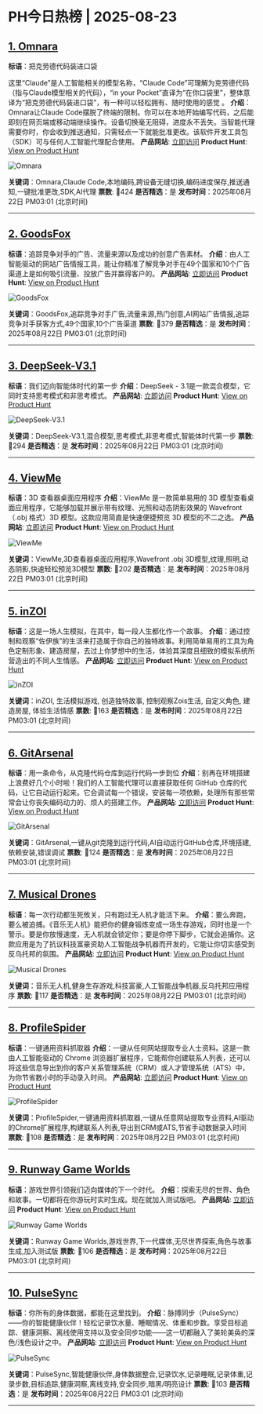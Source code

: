 # PH今日热榜 | 2025-08-23

## [1. Omnara](https://www.producthunt.com/products/omnara?utm_campaign=producthunt-api&utm_medium=api-v2&utm_source=Application%3A+dev+%28ID%3A+189358%29)
**标语**：把克劳德代码装进口袋

这里“Claude”是人工智能相关的模型名称，“Claude Code”可理解为克劳德代码（指与Claude模型相关的代码），“in your Pocket”直译为“在你口袋里”，整体意译为“把克劳德代码装进口袋”，有一种可以轻松拥有、随时使用的感觉 。
**介绍**：Omnara让Claude Code摆脱了终端的限制。你可以在本地开始编写代码，之后能即刻在网页端或移动端继续操作。设备切换毫无阻碍，进度永不丢失。当智能代理需要你时，你会收到推送通知，只需轻点一下就能批准更改。该软件开发工具包（SDK）可与任何人工智能代理配合使用。
**产品网站**: [立即访问](https://www.producthunt.com/r/R7VBZKYSQ2GXZO?utm_campaign=producthunt-api&utm_medium=api-v2&utm_source=Application%3A+dev+%28ID%3A+189358%29)
**Product Hunt**: [View on Product Hunt](https://www.producthunt.com/products/omnara?utm_campaign=producthunt-api&utm_medium=api-v2&utm_source=Application%3A+dev+%28ID%3A+189358%29)

![Omnara](https://ph-files.imgix.net/25fe233b-3ca3-4b94-b873-5882d832a865.png?auto=format)

**关键词**：Omnara,Claude Code,本地编码,跨设备无缝切换,编码进度保存,推送通知,一键批准更改,SDK,AI代理
**票数**: 🔺424
**是否精选**：是
**发布时间**：2025年08月22日 PM03:01 (北京时间)

---

## [2. GoodsFox](https://www.producthunt.com/products/goodsfox?utm_campaign=producthunt-api&utm_medium=api-v2&utm_source=Application%3A+dev+%28ID%3A+189358%29)
**标语**：追踪竞争对手的广告、流量来源以及成功的创意广告素材。
**介绍**：由人工智能驱动的网站广告情报工具，能让你精准了解竞争对手在49个国家和10个广告渠道上是如何吸引流量、投放广告并赢得客户的。
**产品网站**: [立即访问](https://www.producthunt.com/r/OSSEYZTQ7RH5SY?utm_campaign=producthunt-api&utm_medium=api-v2&utm_source=Application%3A+dev+%28ID%3A+189358%29)
**Product Hunt**: [View on Product Hunt](https://www.producthunt.com/products/goodsfox?utm_campaign=producthunt-api&utm_medium=api-v2&utm_source=Application%3A+dev+%28ID%3A+189358%29)

![GoodsFox](https://ph-files.imgix.net/92c40ad2-f625-4ff7-981a-538782fa0da1.png?auto=format)

**关键词**：GoodsFox,追踪竞争对手广告,流量来源,热门创意,AI网站广告情报,追踪竞争对手获客方式,49个国家,10个广告渠道
**票数**: 🔺379
**是否精选**：是
**发布时间**：2025年08月22日 PM03:01 (北京时间)

---

## [3. DeepSeek-V3.1](https://www.producthunt.com/products/deepseek?utm_campaign=producthunt-api&utm_medium=api-v2&utm_source=Application%3A+dev+%28ID%3A+189358%29)
**标语**：我们迈向智能体时代的第一步
**介绍**：DeepSeek - 3.1是一款混合模型，它同时支持思考模式和非思考模式。
**产品网站**: [立即访问](https://www.producthunt.com/r/FH4DV2Q6MG64WB?utm_campaign=producthunt-api&utm_medium=api-v2&utm_source=Application%3A+dev+%28ID%3A+189358%29)
**Product Hunt**: [View on Product Hunt](https://www.producthunt.com/products/deepseek?utm_campaign=producthunt-api&utm_medium=api-v2&utm_source=Application%3A+dev+%28ID%3A+189358%29)

![DeepSeek-V3.1](https://ph-files.imgix.net/6420a1c1-44dc-4722-b666-d63fbb770869.png?auto=format)

**关键词**：DeepSeek-V3.1,混合模型,思考模式,非思考模式,智能体时代第一步
**票数**: 🔺294
**是否精选**：是
**发布时间**：2025年08月22日 PM03:01 (北京时间)

---

## [4. ViewMe](https://www.producthunt.com/products/viewme?utm_campaign=producthunt-api&utm_medium=api-v2&utm_source=Application%3A+dev+%28ID%3A+189358%29)
**标语**：3D 查看器桌面应用程序
**介绍**：ViewMe 是一款简单易用的 3D 模型查看桌面应用程序，它能够加载并展示带有纹理、光照和动态阴影效果的 Wavefront（.obj 格式）3D 模型。这款应用简直是快速便捷预览 3D 模型的不二之选。
**产品网站**: [立即访问](https://www.producthunt.com/r/NUNOHRMSL4DOLQ?utm_campaign=producthunt-api&utm_medium=api-v2&utm_source=Application%3A+dev+%28ID%3A+189358%29)
**Product Hunt**: [View on Product Hunt](https://www.producthunt.com/products/viewme?utm_campaign=producthunt-api&utm_medium=api-v2&utm_source=Application%3A+dev+%28ID%3A+189358%29)

![ViewMe](https://ph-files.imgix.net/e4dfc37a-7e0b-4d62-8b3f-4cd3d5377808.gif?auto=format)

**关键词**：ViewMe,3D查看器桌面应用程序,Wavefront .obj 3D模型,纹理,照明,动态阴影,快速轻松预览3D模型
**票数**: 🔺202
**是否精选**：是
**发布时间**：2025年08月22日 PM03:01 (北京时间)

---

## [5. inZOI](https://www.producthunt.com/products/inzoi-2?utm_campaign=producthunt-api&utm_medium=api-v2&utm_source=Application%3A+dev+%28ID%3A+189358%29)
**标语**：这是一场人生模拟，在其中，每一段人生都化作一个故事。
**介绍**：通过控制和观察“佐伊族”的生活来打造属于你自己的独特故事。利用简单易用的工具为角色定制形象、建造房屋，去过上你梦想中的生活，体验其深度且细致的模拟系统所营造出的不同人生情感。
**产品网站**: [立即访问](https://www.producthunt.com/r/IMRNJIRSCFNGTV?utm_campaign=producthunt-api&utm_medium=api-v2&utm_source=Application%3A+dev+%28ID%3A+189358%29)
**Product Hunt**: [View on Product Hunt](https://www.producthunt.com/products/inzoi-2?utm_campaign=producthunt-api&utm_medium=api-v2&utm_source=Application%3A+dev+%28ID%3A+189358%29)

![inZOI](https://ph-files.imgix.net/0b47b020-5885-458a-9e6b-4ae4e213e444.jpeg?auto=format)

**关键词**：inZOI, 生活模拟游戏, 创造独特故事, 控制观察Zois生活, 自定义角色, 建造房屋, 体验生活情感
**票数**: 🔺163
**是否精选**：是
**发布时间**：2025年08月22日 PM03:01 (北京时间)

---

## [6. GitArsenal](https://www.producthunt.com/products/gitarsenal?utm_campaign=producthunt-api&utm_medium=api-v2&utm_source=Application%3A+dev+%28ID%3A+189358%29)
**标语**：用一条命令，从克隆代码仓库到运行代码一步到位
**介绍**：别再在环境搭建上浪费好几个小时啦！我们的人工智能代理可以直接获取任何 GitHub 仓库的代码，让它自动运行起来。它会调试每一个错误，安装每一项依赖，处理所有那些常常会让你丧失编码动力的、烦人的搭建工作。
**产品网站**: [立即访问](https://www.producthunt.com/r/ZXPC3KQA54LQNL?utm_campaign=producthunt-api&utm_medium=api-v2&utm_source=Application%3A+dev+%28ID%3A+189358%29)
**Product Hunt**: [View on Product Hunt](https://www.producthunt.com/products/gitarsenal?utm_campaign=producthunt-api&utm_medium=api-v2&utm_source=Application%3A+dev+%28ID%3A+189358%29)

![GitArsenal](https://ph-files.imgix.net/7a0dfa63-6840-4934-8adf-00da5aad7afb.gif?auto=format)

**关键词**：GitArsenal,一键从git克隆到运行代码,AI自动运行GitHub仓库,环境搭建,依赖安装,错误调试
**票数**: 🔺124
**是否精选**：是
**发布时间**：2025年08月22日 PM03:01 (北京时间)

---

## [7. Musical Drones](https://www.producthunt.com/products/musical-drones?utm_campaign=producthunt-api&utm_medium=api-v2&utm_source=Application%3A+dev+%28ID%3A+189358%29)
**标语**：每一次行动都生死攸关，只有跑过无人机才能活下来。
**介绍**：要么奔跑，要么被追捕。《音乐无人机》能把你的健身锻炼变成一场生存游戏，同时也是一个警示。要是你放慢速度，无人机就会锁定你；要是你停下脚步，它就会追捕你。这款应用是为了抗议科技富豪资助人工智能战争机器而开发的，它能让你切实感受到反乌托邦的氛围。
**产品网站**: [立即访问](https://www.producthunt.com/r/2BPQ63DSTP6R77?utm_campaign=producthunt-api&utm_medium=api-v2&utm_source=Application%3A+dev+%28ID%3A+189358%29)
**Product Hunt**: [View on Product Hunt](https://www.producthunt.com/products/musical-drones?utm_campaign=producthunt-api&utm_medium=api-v2&utm_source=Application%3A+dev+%28ID%3A+189358%29)

![Musical Drones](https://ph-files.imgix.net/413c20a4-4b5c-4946-aff8-12bfd46c406f.jpeg?auto=format)

**关键词**：音乐无人机,健身生存游戏,科技富豪,人工智能战争机器,反乌托邦应用程序
**票数**: 🔺117
**是否精选**：是
**发布时间**：2025年08月22日 PM03:01 (北京时间)

---

## [8. ProfileSpider](https://www.producthunt.com/products/profilespider?utm_campaign=producthunt-api&utm_medium=api-v2&utm_source=Application%3A+dev+%28ID%3A+189358%29)
**标语**：一键通用资料抓取器
**介绍**：一键从任何网站提取专业人士资料。这是一款由人工智能驱动的 Chrome 浏览器扩展程序，它能帮你创建联系人列表，还可以将这些信息导出到你的客户关系管理系统（CRM）或人才管理系统（ATS）中，为你节省数小时的手动录入时间。
**产品网站**: [立即访问](https://www.producthunt.com/r/4MZ4SDXW6PUYGQ?utm_campaign=producthunt-api&utm_medium=api-v2&utm_source=Application%3A+dev+%28ID%3A+189358%29)
**Product Hunt**: [View on Product Hunt](https://www.producthunt.com/products/profilespider?utm_campaign=producthunt-api&utm_medium=api-v2&utm_source=Application%3A+dev+%28ID%3A+189358%29)

![ProfileSpider](https://ph-files.imgix.net/06f91c32-be66-4738-8754-2f11760d5302.png?auto=format)

**关键词**：ProfileSpider,一键通用资料抓取器,一键从任意网站提取专业资料,AI驱动的Chrome扩展程序,构建联系人列表,导出到CRM或ATS,节省手动数据录入时间
**票数**: 🔺108
**是否精选**：是
**发布时间**：2025年08月22日 PM03:01 (北京时间)

---

## [9. Runway Game Worlds](https://www.producthunt.com/products/runwayml?utm_campaign=producthunt-api&utm_medium=api-v2&utm_source=Application%3A+dev+%28ID%3A+189358%29)
**标语**：游戏世界引领我们迈向媒体的下一个时代。
**介绍**：探索无尽的世界、角色和故事。一切都将在你游玩时实时生成。现在就加入测试版吧。
**产品网站**: [立即访问](https://www.producthunt.com/r/JWPP362T4YABNJ?utm_campaign=producthunt-api&utm_medium=api-v2&utm_source=Application%3A+dev+%28ID%3A+189358%29)
**Product Hunt**: [View on Product Hunt](https://www.producthunt.com/products/runwayml?utm_campaign=producthunt-api&utm_medium=api-v2&utm_source=Application%3A+dev+%28ID%3A+189358%29)

![Runway Game Worlds](https://ph-files.imgix.net/bc52f264-f1c6-47a4-aa6a-3ae3ed4f67cc.jpeg?auto=format)

**关键词**：Runway Game Worlds,游戏世界,下一代媒体,无尽世界探索,角色与故事生成,加入测试版
**票数**: 🔺106
**是否精选**：是
**发布时间**：2025年08月22日 PM03:01 (北京时间)

---

## [10. PulseSync](https://www.producthunt.com/products/pulsesync-health-insights?utm_campaign=producthunt-api&utm_medium=api-v2&utm_source=Application%3A+dev+%28ID%3A+189358%29)
**标语**：你所有的身体数据，都能在这里找到。
**介绍**：脉搏同步（PulseSync）——你的智能健康伙伴！轻松记录饮水量、睡眠情况、体重和步数。享受目标追踪、健康洞察、离线使用支持以及安全同步功能——这一切都融入了美轮美奂的深色/浅色设计之中。
**产品网站**: [立即访问](https://www.producthunt.com/r/IHU5LTK2WQXCRU?utm_campaign=producthunt-api&utm_medium=api-v2&utm_source=Application%3A+dev+%28ID%3A+189358%29)
**Product Hunt**: [View on Product Hunt](https://www.producthunt.com/products/pulsesync-health-insights?utm_campaign=producthunt-api&utm_medium=api-v2&utm_source=Application%3A+dev+%28ID%3A+189358%29)

![PulseSync](https://ph-files.imgix.net/71be315c-d42d-4948-8df1-a74041b66456.png?auto=format)

**关键词**：PulseSync,智能健康伙伴,身体数据整合,记录饮水,记录睡眠,记录体重,记录步数,目标追踪,健康洞察,离线支持,安全同步,暗黑/明亮设计
**票数**: 🔺103
**是否精选**：是
**发布时间**：2025年08月22日 PM03:01 (北京时间)

---

